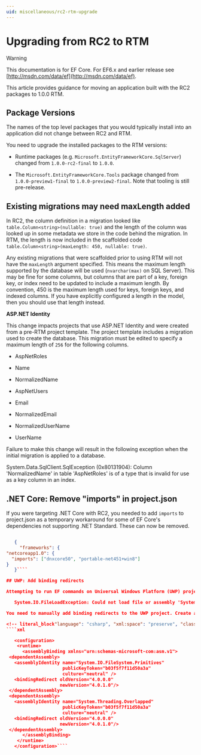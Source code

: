 ```yaml
---
uid: miscellaneous/rc2-rtm-upgrade
---
```

# Upgrading from RC2 to RTM

> [!WARNING]
> This documentation is for EF Core. For EF6.x and earlier release see [http://msdn.com/data/ef](http://msdn.com/data/ef).

This article provides guidance for moving an application built with the RC2 packages to 1.0.0 RTM.

## Package Versions

The names of the top level packages that you would typically install into an application did not change between RC2 and RTM.

You need to upgrade the installed packages to the RTM versions:
* Runtime packages (e.g. `Microsoft.EntityFrameworkCore.SqlServer`) changed from `1.0.0-rc2-final` to `1.0.0`.

* The `Microsoft.EntityFrameworkCore.Tools` package changed from `1.0.0-preview1-final` to `1.0.0-preview2-final`. Note that tooling is still pre-release.

## Existing migrations may need maxLength added

In RC2, the column definition in a migration looked like `table.Column<string>(nullable: true)` and the length of the column was looked up in some metadata we store in the code behind the migration. In RTM, the length is now included in the scaffolded code `table.Column<string>(maxLength: 450, nullable: true)`.

Any existing migrations that were scaffolded prior to using RTM will not have the `maxLength` argument specified. This means the maximum length supported by the database will be used (`nvarchar(max)` on SQL Server). This may be fine for some columns, but columns that are part of a key, foreign key, or index need to be updated to include a maximum length. By convention, 450 is the maximum length used for keys, foreign keys, and indexed columns. If you have explicitly configured a length in the model, then you should use that length instead.

**ASP.NET Identity**

This change impacts projects that use ASP.NET Identity and were created from a pre-RTM project template. The project template includes a migration used to create the database. This migration must be edited to specify a maximum length of `256` for the following columns.

* AspNetRoles

 * Name

 * NormalizedName

* AspNetUsers

 * Email

 * NormalizedEmail

 * NormalizedUserName

 * UserName

Failure to make this change will result in the following exception when the initial migration is applied to a database.

   System.Data.SqlClient.SqlException (0x80131904): Column 'NormalizedName' in table 'AspNetRoles' is of a type that is invalid for use as a key column in an index.

## .NET Core: Remove "imports" in project.json

If you were targeting .NET Core with RC2, you needed to add `imports` to project.json as a temporary workaround for some of EF Core's dependencies not supporting .NET Standard. These can now be removed.

<!-- literal_block"language": "csharp",", "xml:space": "preserve", "classes  "backrefs  "names  "dupnames  highlight_args"h1_lines":4}, "ids  "linenos": false -->
````json

   {
     "frameworks": {
"netcoreapp1.0": {
  "imports": ["dnxcore50", "portable-net451+win8"]
}
   }````

## UWP: Add binding redirects

Attempting to run EF commands on Universal Windows Platform (UWP) projects results in the following error:

   System.IO.FileLoadException: Could not load file or assembly 'System.IO.FileSystem.Primitives, Version=4.0.0.0, Culture=neutral, PublicKeyToken=b03f5f7f11d50a3a' or one of its dependencies. The located assembly's manifest definition does not match the assembly reference.

You need to manually add binding redirects to the UWP project. Create a file named `App.config` in the project root folder and add redirects to the correct assembly versions.

<!-- literal_block"language": "csharp", "xml:space": "preserve", "classes  "backrefs  "names  "dupnames  highlight_args}, "ids  "linenos": false -->
````xml

   <configuration>
    <runtime>
      <assemblyBinding xmlns="urn:schemas-microsoft-com:asm.v1">
 <dependentAssembly>
   <assemblyIdentity name="System.IO.FileSystem.Primitives"
                     publicKeyToken="b03f5f7f11d50a3a"
                     culture="neutral" />
   <bindingRedirect oldVersion="4.0.0.0"
                    newVersion="4.0.1.0"/>
 </dependentAssembly>
 <dependentAssembly>
   <assemblyIdentity name="System.Threading.Overlapped"
                     publicKeyToken="b03f5f7f11d50a3a"
                     culture="neutral" />
   <bindingRedirect oldVersion="4.0.0.0"
                    newVersion="4.0.1.0"/>
 </dependentAssembly>
      </assemblyBinding>
    </runtime>
   </configuration>````
